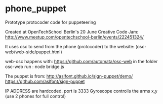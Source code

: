 # phone_puppet
Prototype protocoder code for puppeteering

Created at OpenTechSchool Berlin's 20 June Creative Code Jam: http://www.meetup.com/opentechschool-berlin/events/222451324/

It uses osc to send from the phone (protocoder) to the website: (osc-web/web-side/puppet.html)

web-osc happens with: https://github.com/automata/osc-web
in the folder osc-web run : node bridge.js


The puppet is from:
http://aslfont.github.io/sign-puppet/demo/
https://github.com/aslfont/sign-puppet

IP ADDRESS are hardcoded. port is 3333
Gyroscope controlls the arms x,y (use 2 phones for full control)
